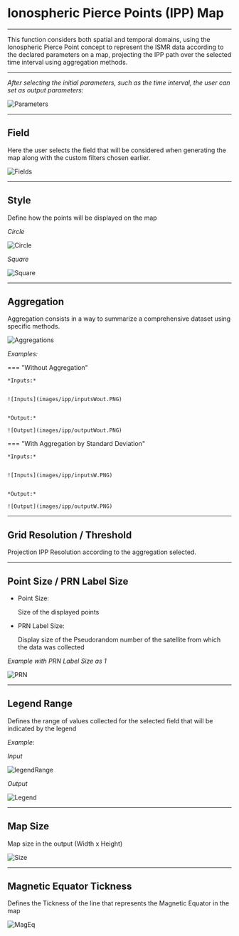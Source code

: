 # Ionospheric Pierce Points (IPP) Map

* * *

This function considers both spatial and temporal domains, using the Ionospheric Pierce Point concept to represent the ISMR data according to the declared parameters on a map,
projecting the IPP path over the selected time interval using aggregation methods.


* * *

*After selecting the initial parameters, such as the time interval, the user can set as output parameters:*

![Parameters](images/ipp/filters.PNG)


* * *

## **Field**

Here the user selects the field that will be considered when generating the map along with the custom filters chosen earlier.

![Fields](images/ipp/fields.PNG)

* * *

## **Style**

Define how the points will be displayed on the map

*Circle*

![Circle](images/ipp/circle.PNG)

*Square*

![Square](images/ipp/square.PNG)


* * *

## **Aggregation**

Aggregation consists in a way to summarize a comprehensive dataset using specific methods.

![Aggregations](images/ipp/aggregations.PNG)

*Examples:*

=== "Without Aggregation"

    *Inputs:*


    ![Inputs](images/ipp/inputsWout.PNG)


    *Output:*

    ![Output](images/ipp/outputWout.PNG)


=== "With Aggregation by Standard Deviation"

    *Inputs:*


    ![Inputs](images/ipp/inputsW.PNG)


    *Output:*

    ![Output](images/ipp/outputW.PNG)

* * *

## **Grid Resolution / Threshold**

Projection IPP Resolution according to the aggregation selected.

* * *

## **Point Size / PRN Label Size**

- Point Size:

    Size of the displayed points 

- PRN Label Size:

    Display size of the Pseudorandom number of the satellite from which the data was collected

*Example with PRN Label Size as 1*

![PRN](images/ipp/prn1.PNG) 

* * *

## **Legend Range**

Defines the range of values collected for the selected field that will be indicated by the legend

*Example:*

*Input*

![legendRange](images/ipp/legendRange.PNG)

*Output*

![Legend](images/ipp/legend.PNG)

* * *

## **Map Size**

Map size in the output (Width x Height)

![Size](images/ipp/size.PNG)

* * *

## **Magnetic Equator Tickness**

Defines the Tickness of the line that represents the Magnetic Equator in the map

![MagEq](images/ipp/magEquatorT.PNG)


